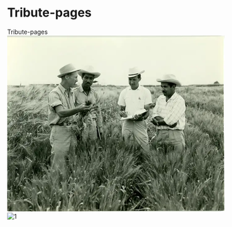 # Tribute-pages
 Tribute-pages
![Design preview for the QR code component coding challenge](./imgs/1.jpg)
![1](https://user-images.githubusercontent.com/70520354/169231966-44ecbb87-ef40-48f6-92ec-8a99007ee03e.jpg)
